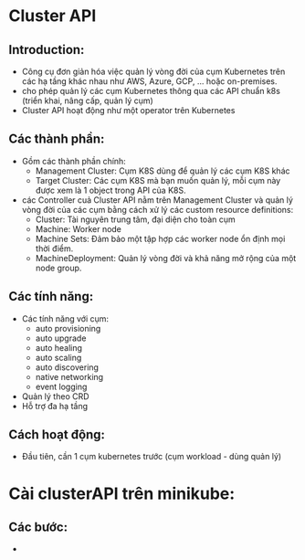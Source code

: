 # Cluster API
## Introduction:
- Công cụ đơn giản hóa việc quản lý vòng đời của cụm Kubernetes trên các hạ tầng khác nhau như AWS, Azure, GCP, ... hoặc on-premises.
- cho phép quản lý các cụm Kubernetes thông qua các API chuẩn k8s (triển khai, nâng cấp, quản lý cụm)
- Cluster API hoạt động như một operator trên Kubernetes

## Các thành phần:
- Gồm các thành phần chính:
	- Management Cluster: Cụm K8S dùng để quản lý các cụm K8S khác
	- Target Cluster: Các cụm K8S mà bạn muốn quản lý, mỗi cụm này được xem là 1 object trong API của K8S.
- các Controller cuả Cluster API nằm trên Management Cluster và quản lý vòng đời của các cụm bằng cách xử lý các custom resource definitions:
	- Cluster: Tài nguyên trung tâm, đại diện cho toàn cụm
	- Machine: Worker node
	- Machine Sets: Đảm bảo một tập hợp các worker node ổn định mọi thời điểm.
	- MachineDeployment: Quản lý vòng đời và khả năng mở rộng của một node group.

## Các tính năng:
- Các tính năng với cụm:
	- auto provisioning
	- auto upgrade
	- auto healing
	- auto scaling
	- auto discovering
	- native networking
	- event logging
- Quản lý theo CRD
- Hỗ trợ đa hạ tầng

## Cách hoạt động:
- Đầu tiên, cần 1 cụm kubernetes trước (cụm workload - dùng quản lý)


# Cài clusterAPI trên minikube:
## Các bước:
-
